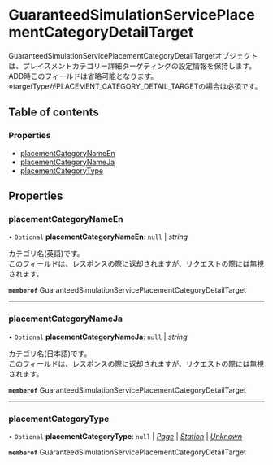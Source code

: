 # GuaranteedSimulationServicePlacementCategoryDetailTarget


<div lang=\"ja\"> GuaranteedSimulationServicePlacementCategoryDetailTargetオブジェクトは、プレイスメントカテゴリー詳細ターゲティングの設定情報を保持します。<br> ADD時このフィールドは省略可能となります。<br> ※targetTypeがPLACEMENT_CATEGORY_DETAIL_TARGETの場合は必須です。 </div> 

## Table of contents

### Properties

- [placementCategoryNameEn](guaranteedsimulationserviceplacementcategorydetailtarget.md#placementcategorynameen)
- [placementCategoryNameJa](guaranteedsimulationserviceplacementcategorydetailtarget.md#placementcategorynameja)
- [placementCategoryType](guaranteedsimulationserviceplacementcategorydetailtarget.md#placementcategorytype)

## Properties

### placementCategoryNameEn

• `Optional` **placementCategoryNameEn**: ``null`` \| *string*

<div lang=\"ja\"> カテゴリ名(英語)です。<br> このフィールドは、レスポンスの際に返却されますが、リクエストの際には無視されます。 </div> 

**`memberof`** GuaranteedSimulationServicePlacementCategoryDetailTarget

___

### placementCategoryNameJa

• `Optional` **placementCategoryNameJa**: ``null`` \| *string*

<div lang=\"ja\"> カテゴリ名(日本語)です。<br> このフィールドは、レスポンスの際に返却されますが、リクエストの際には無視されます。 </div> 

**`memberof`** GuaranteedSimulationServicePlacementCategoryDetailTarget

___

### placementCategoryType

• `Optional` **placementCategoryType**: ``null`` \| [*Page*](./enums/guaranteedsimulationserviceplacementcategorytype.md#page) \| [*Station*](./enums/guaranteedsimulationserviceplacementcategorytype.md#station) \| [*Unknown*](./enums/guaranteedsimulationserviceplacementcategorytype.md#unknown)

**`memberof`** GuaranteedSimulationServicePlacementCategoryDetailTarget
